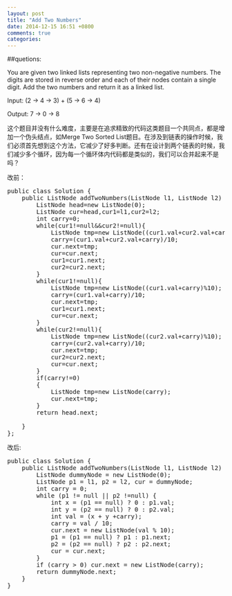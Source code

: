 ```yaml
---
layout: post
title: "Add Two Numbers"
date: 2014-12-15 16:51 +0800
comments: true
categories:
---
```


##quetions:

You are given two linked lists representing two non-negative numbers. The digits are stored in reverse order and each of their nodes contain a single digit. Add the two numbers and return it as a linked list.

Input: (2 -> 4 -> 3) + (5 -> 6 -> 4)

Output: 7 -> 0 -> 8


<!-- more -->

这个题目并没有什么难度，主要是在追求精致的代码这类题目一个共同点，都是增加一个伪头结点，如Merge Two Sorted List题目。在涉及到链表的操作时候，我们必须首先想到这个方法，它减少了好多判断。还有在设计到两个链表的时候，我们减少多个循环，因为每一个循环体内代码都是类似的，我们可以合并起来不是吗？

改前：

<pre class = "prettyprint">
public class Solution {
    public ListNode addTwoNumbers(ListNode l1, ListNode l2) {
        ListNode head=new ListNode(0);
        ListNode cur=head,cur1=l1,cur2=l2;
        int carry=0;
        while(cur1!=null&&cur2!=null){
            ListNode tmp=new ListNode((cur1.val+cur2.val+carry)%10);
            carry=(cur1.val+cur2.val+carry)/10;
            cur.next=tmp;
            cur=cur.next;
            cur1=cur1.next;
            cur2=cur2.next;
        }
        while(cur1!=null){
            ListNode tmp=new ListNode((cur1.val+carry)%10);
            carry=(cur1.val+carry)/10;
            cur.next=tmp;
            cur1=cur1.next;
            cur=cur.next;
        }
        while(cur2!=null){
            ListNode tmp=new ListNode((cur2.val+carry)%10);
            carry=(cur2.val+carry)/10;
            cur.next=tmp;
            cur2=cur2.next;
            cur=cur.next;
        }
        if(carry!=0)
        {
            ListNode tmp=new ListNode(carry);
            cur.next=tmp;
        }
        return head.next;

    }
};
</pre>

改后:
<pre class = "prettyprint">
public class Solution {
    public ListNode addTwoNumbers(ListNode l1, ListNode l2) {
        ListNode dummyNode = new ListNode(0);
        ListNode p1 = l1, p2 = l2, cur = dummyNode;
        int carry = 0;
        while (p1 != null || p2 !=null) {
            int x = (p1 == null) ? 0 : p1.val;
            int y = (p2 == null) ? 0 : p2.val;
            int val = (x + y +carry);
            carry = val / 10;
            cur.next = new ListNode(val % 10);
            p1 = (p1 == null) ? p1 : p1.next;
            p2 = (p2 == null) ? p2 : p2.next;
            cur = cur.next;
        }
        if (carry > 0) cur.next = new ListNode(carry);
        return dummyNode.next;
    }
}
</pre>
